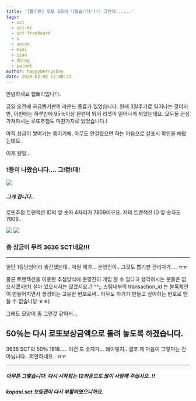 ```yaml
---
title: '[뽑기판] 로또 1등이 나왔습니다!!!! 그런데......'
tags:
  - sct
  - sct-kr
  - sct-freeboard
  - s
  - union
  - mini
  - zzan
  - dblog
  - palnet
author: happyberrysboy
date: 2020-02-08 12:40:33
---
```


안녕하세요 햅뽀이입니다.

금일 오전에 하급뽑기판의 라운드 종료가 있었습니다. 
원래 3일주기로 일어나는 것이지만, 이번에는 하루만에 95％이상 완판이 되어 리셋이 일어나게 되었는데요.
모두들 관심 가져하시는 로또추첨도 마찬가지로 있었습니다.!

아직 상금이 쌓여가는 중이기에, 아무도 안걸렸으면 하는 마음으로 살포시 확인을 해봤는데요.

이게 웬일...

### 1등이 나왔습니다.... 그!런!데!

![](https://cdn.steemitimages.com/DQmUEkmFHRqPXpU7djNEYxjeEKKnYvNazxNCKsKu8bXDFZ1/image.png)

##### 그게 접니다.. 
로또추첨 트랜잭션 ID의 앞 숫자 4자리가 7809이구요.
저의 트랜잭션 ID 앞 숫자도 7809..

![](https://cdn.steemitimages.com/DQmPJMA6yCm6FU24JxEdWh2XruVdwvsuryvY1vZcy2TQRds/image.png)
![](https://cdn.steemitimages.com/DQmUPhw1XpsyvBq83LPTh9LUx9ADzzuFo61VE8w7q9vEUaJ/image.png)

### 총 상금이 무려 3636 SCT네요!!!

___

일단 1등당첨이라 좋긴했는데.. 하필 제가... 운영진이.. 그것도 뽑기판 관리자가.... ㅠㅠ

물론 트랜잭션을 이용한 추첨방식에 운영진이 개입 할 수 있다고 생각하시는 분들은 없으시겠지만( 설마 있으시지는 않겠지요..? ^^;; 스팀내부의 transaction_id 는 블록체인이 만들어지면서 생성되는 고유한 번호로써.. 아무도 자기가 만들고 싶어하는 번호로 만들 수 없습니당 ㅎㅎ) 

그래도 모양이 좀 그런것 같아서...

## 50％는 다시 로또보상금액으로 돌려 놓도록 하겠습니다.

3636 SCT의 50％ 1818..... 이건 또 숫자가... 왜이렇지.. 결코 제 마음이 그렇다는 건 아닙니다.. 희안하네요..  ㅠㅠ

___

##### 아무튼 그렇습니다. 다시 시작되는 12라운드도 많이 사랑해 주십시오..!!
##### kopasi.sct 보팅권이 다시 부활하였으니까요.